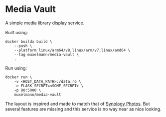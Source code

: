 # Media Vault

A simple media library display service.

Built using:

```
docker buildx build \
    --push \
    --platform linux/arm64/v8,linux/arm/v7,linux/amd64 \
    --tag muxelmann/media-vault \
    .
```

Run using:

```
docker run \
    -v <HOST_DATA_PATH>:/data:ro \
    -e FLASK_SECRET=<SOME_SECRET> \
    -p 80:5000 \
    muxelmann/media-vault
```

The layout is inspired and made to match that of [Synology Photos](https://www.synology.com/en-en/dsm/feature/photos). But several features are missing and this service is no way near as nice looking.